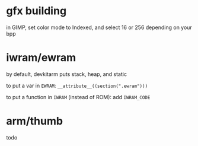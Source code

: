 
# gfx building

in GIMP, set color mode to Indexed, and select 16 or 256 depending on your bpp

# iwram/ewram

by default, devkitarm puts stack, heap, and static

to put a var in `EWRAM`:
`__attribute__((section(".ewram")))`

to put a function in `IWRAM` (instead of ROM):
add `IWRAM_CODE`

# arm/thumb

todo